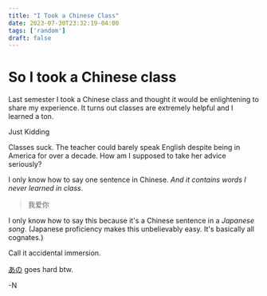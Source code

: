 ```yaml
---
title: "I Took a Chinese Class"
date: 2023-07-30T23:32:19-04:00
tags: ['random']
draft: false
---
```


# So I took a Chinese class

Last semester I took a Chinese class and thought it would be enlightening to share my experience. It turns out classes are extremely helpful and I learned a ton.

Just Kidding

Classes suck. The teacher could barely speak English despite being in America for over a decade. How am I supposed to take her advice seriously?

I only know how to say one sentence in Chinese. *And it contains words I never learned in class*.

> 我爱你

I only know how to say this because it's a Chinese sentence in a *Japanese song*. (Japanese proficiency makes this unbelievably easy. It's basically all cognates.)



Call it accidental immersion.



[あの](https://www.youtube.com/watch?v=-lec--FlSJ4) goes hard btw.



-N


